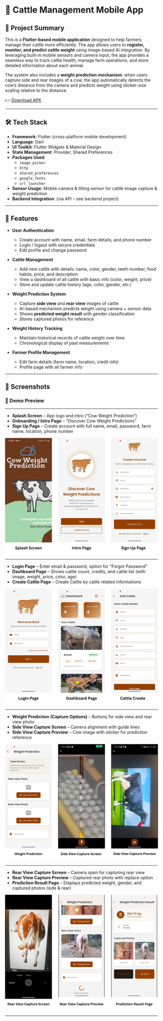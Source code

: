 # 🐄 Cattle Management Mobile App

## 📖 Project Summary

This is a **Flutter-based mobile application** designed to help farmers manage their cattle more efficiently. The app allows users to **register, monitor, and predict cattle weight** using image-based AI integration. By leveraging built-in mobile sensors and camera input, the app provides a seamless way to track cattle health, manage farm operations, and store detailed information about each animal.

The system also includes a **weight prediction mechanism**: when users capture side and rear images of a cow, the app automatically detects the cow’s distance from the camera and predicts weight using sticker-size scaling relative to the distance.

👉 [Download APK](https://drive.google.com/drive/folders/1NiSlq1G0yVlNKxizsN24h3lfW0DhE4Tk?usp=sharing)

---

## 🛠️ Tech Stack

- **Framework**: Flutter (cross-platform mobile development)  
- **Language**: Dart  
- **UI Toolkit**: Flutter Widgets & Material Design  
- **State Management**: Provider, Shared Preferences  
- **Packages Used**:  
  - `image_picker`  
  - `http`  
  - `shared_preferences`  
  - `google_fonts`  
  - `url_launcher`  
- **Sensor Usage**: Mobile camera & tilting sensor for cattle image capture & weight prediction  
- **Backend Integration**: (via API – see backend project)  

---

## 🚀 Features

- **User Authentication**  
  - Create account with name, email, farm details, and phone number  
  - Login / logout with secure credentials  
  - Edit profile and change password  

- **Cattle Management**  
  - Add new cattle with details: name, color, gender, teeth number, food habits, price, and description  
  - View a dashboard of all cattle with basic info (color, weight, price)  
  - Store and update cattle history (age, color, gender, etc.)  

- **Weight Prediction System**  
  - Capture **side view** and **rear view** images of cattle  
  - AI-based mechanism predicts weight using camera + sensor data  
  - Shows **predicted weight result** with gender classification  
  - Stores captured photos for reference  

- **Weight History Tracking**  
  - Maintain historical records of cattle weight over time  
  - Chronological display of past measurements  

- **Farmer Profile Management**  
  - Edit farm details (farm name, location, credit info)  
  - Profile page with all farmer info  

---

## 📱 Screenshots

### 📌 Demo Preview

---

- **Splash Screen** – App logo and intro (“Cow Weight Prediction”)  
- **Onboarding / Intro Page** – “Discover Cow Weight Predictions”  
- **Sign Up Page** – Create account with full name, email, password, farm name, location, phone number  

![App Demo](assets/note/appdemo1.png)

---

- **Login Page** – Enter email & password, option for “Forgot Password”  
- **Dashboard Page** – Shows cattle count, credits, and cattle list (with image, weight, price, color, age)  
- **Create Cattle Page** – Create Cattle by catlle related informations  

![App Demo](assets/note/appdemo2.png)

---

- **Weight Prediction (Capture Options)** – Buttons for side view and rear view photo  
- **Side View Capture Screen** – Camera alignment with guide lines  
- **Side View Capture Preview** – Cow image with sticker for prediction reference  

![App Demo](assets/note/appdemo3.png)

---

- **Rear View Capture Screen** – Camera open for capturing rear view  
- **Rear View Capture Preview** – Captured rear photo with replace option  
- **Prediction Result Page** – Displays predicted weight, gender, and captured photos (side & rear)  

![App Demo](assets/note/appdemo4.png)

---
